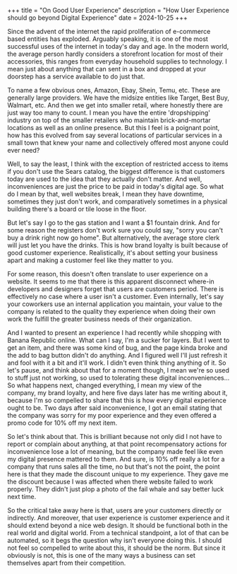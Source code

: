 +++ 
title = "On Good User Experience" 
description = "How User Experience should go beyond Digital Experience"
date = 2024-10-25 
+++

Since the advent of the internet the rapid proliferation of e-commerce based entities has exploded. Arguably speaking,
it is one of the most successful uses of the internet in today's day and age. In the modern world, the average
person hardly considers a storefront location for most of their accessories, this ranges from everyday household
supplies to technology. I mean just about anything that can sent in a box and dropped at your doorstep has a 
service available to do just that.

To name a few obvious ones, Amazon, Ebay, Shein, Temu, etc. These are generally large providers. We have the midsize
entities like Target, Best Buy, Walmart, etc. And then we get into smaller retail, where honestly there are just way
too many to count. I mean you have the entire 'dropshipping' industry on top of the smaller retailers who maintain
brick-and-mortar locations as well as an online presence. But this I feel is a poignant point, how has this evolved
from say several locations of particular services in a small town that knew your name and collectively offered most
anyone could ever need?

Well, to say the least, I think with the exception of restricted access to items if you don't use the Sears catalog,
the biggest difference is that customers today are used to the idea that they actually don't matter. And well,
inconveniences are just the price to be paid in today's digital age. So what do I mean by that, well websites break,
I mean they have downtime, sometimes they just don't work, and comparatively sometimes in a physical building there's
a board or tile loose in the floor.

But let's say I go to the gas station and I want a $1 fountain drink. And for some reason the registers don't work 
sure you could say, "sorry you can't buy a drink right now go home". But alternatively, the average store clerk will
just let you have the drinks. This is how brand loyalty is built because of good customer experience. Realistically,
it's about setting your business apart and making a customer feel like they matter to you.

For some reason, this doesn't often translate to user experience on a website. It seems to me that there is this
apparent disconnect where-in developers and designers forget that users are customers period. There is effectively
no case where a user isn't a customer. Even internally, let's say your coworkers use an internal application you maintain,
your value to the company is related to the quality they experience when doing their own work the fulfill the greater 
business needs of their organization. 

And I wanted to present an experience I had recently while shopping with Banana Republic online. What can I say, I'm
a sucker for layers. But I went to get an item, and there was some kind of bug, and the page kinda broke and the add 
to bag button didn't do anything. And I figured well I'll just refresh it and fool with it a bit and it'll work. I
didn't even think thing anything of it. So let's pause, and think about that for a moment though, I mean we're so 
used to stuff just not working, so used to tolerating these digital inconveniences... So what happens next, changed
everything, I mean my view of the company, my brand loyalty, and here five days later has me writing about it, because
I'm so compelled to share that this is how every digital experience ought to be. Two days after said inconvenience,
I got an email stating that the company was sorry for my poor experience and they even offered a promo code for 10%
off my next item.

So let's think about that. This is brilliant because not only did I not have to report or complain about anything, at
that point recompensatory actions for inconvenience lose a lot of meaning, but the company made feel like
even my digital presence mattered to them. And sure, is 10% off really a lot for a company that runs sales all the time,
no but that's not the point, the point here is that they made the discount unique to my experience. They gave me the
discount because I was affected when there website failed to work properly. They didn't just plop a photo of the fail
whale and say better luck next time.

So the critical take away here is that, users are your customers directly or indirectly. And moreover, that
user experience is customer experience and it should extend beyond a nice web design. It should be functional
both in the real world and digital world. From a technical standpoint, a lot of that can be automated, so it begs
the question why isn't everyone doing this. I should not feel so compelled to write about this, it should be the norm.
But since it obviously is not, this is one of the many ways a business can set themselves apart from their competition.


